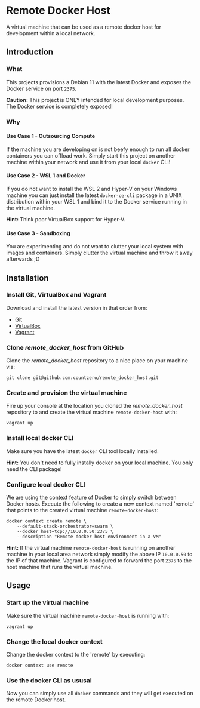 # Remote Docker Host

A virtual machine that can be used as a remote docker host for development within a local network.

## Introduction

### What

This projects provisions a Debian 11 with the latest Docker and exposes the Docker service on port `2375`.

**Caution:** This project is ONLY intended for local development purposes. The Docker service is completely exposed!

### Why

#### Use Case 1 - Outsourcing Compute

If the machine you are developing on is not beefy enough to run all docker containers you can offload work. Simply start this project on another machine within your network and use it from your local `docker` CLI!

#### Use Case 2 - WSL 1 and Docker

If you do not want to install the WSL 2 and Hyper-V on your Windows machine you can just install the latest `docker-ce-cli` package in a UNIX distribution within your WSL 1 and bind it to the Docker service running in the virtual machine.

**Hint:** Think poor VirtualBox support for Hyper-V.

#### Use Case 3 - Sandboxing

You are experimenting and do not want to clutter your local system with images and containers. Simply clutter the virtual machine and throw it away afterwards ;D

## Installation

### Install Git, VirtualBox and Vagrant

Download and install the latest version in that order from:

* [Git](https://git-scm.com/downloads)
* [VirtualBox](https://download.virtualbox.org/virtualbox)
* [Vagrant](https://releases.hashicorp.com/vagrant)

### Clone *remote_docker_host* from GitHub

Clone the *remote_docker_host* repository to a nice place on your machine via:

    git clone git@github.com:countzero/remote_docker_host.git

### Create and provision the virtual machine

Fire up your console at the location you cloned the *remote_docker_host* repository to and create the virtual machine `remote-docker-host` with:

    vagrant up

### Install local docker CLI

Make sure you have the latest `docker` CLI tool locally installed.

**Hint:** You don't need to fully instally docker on your local machine. You only need the CLI package!

### Configure local docker CLI

We are using the context feature of Docker to simply switch between Docker hosts. Execute the following to create a new context named 'remote' that points to the created virtual machine `remote-docker-host`:

```Shell
docker context create remote \
    --default-stack-orchestrator=swarm \
    --docker host=tcp://10.0.0.50:2375 \
    --description "Remote docker host environment in a VM"
```

**Hint:** If the virtual machine `remote-docker-host` is running on another machine in your local area network simply modify the above IP `10.0.0.50` to the IP of that machine. Vagrant is configured to forward the port `2375` to the host machine that runs the virtual machine.

## Usage

### Start up the virtual machine

Make sure the virtual machine `remote-docker-host` is running with:

    vagrant up

### Change the local docker context

Change the docker context to the 'remote' by executing:

    docker context use remote

### Use the docker CLI as ususal

Now you can simply use all `docker` commands and they will get executed on the remote Docker host.
